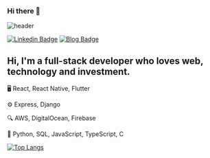 ### Hi there 👋

<!--
**jyoo/jyoo** is a ✨ _special_ ✨ repository because its `README.md` (this file) appears on your GitHub profile. -->

![header](https://capsule-render.vercel.app/api?type=wave&color=E45D4C&height=240&section=header&text=James%20Yoo&fontSize=60&fontColor=ffffff&fontAlignY=40&animation=twinkling)

[![Linkedin Badge](https://img.shields.io/badge/-LinkedIn-blue?style=flat-square&logo=Linkedin&logoColor=white&link=https://www.linkedin.com/in/jsyoo/)](https://www.linkedin.com/in/jsyoo/)
[![Blog Badge](http://img.shields.io/badge/-Blog-black?style=flat-square&link=https://www.jyoo.dev)](https://www.jyoo.dev)


## Hi, I'm a full-stack developer who loves web, technology and investment.

🖥 React, React Native, Flutter

⚙️ Express, Django

🔍 AWS, DigitalOcean, Firebase

📗 Python, SQL, JavaScript, TypeScript, C 

[![Top Langs](https://github-readme-stats.vercel.app/api/top-langs/?username=jyoo&layout=compact)](https://github.com/anuraghazra/github-readme-stats)
